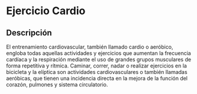 # Ejercicio Cardio

## Descripción

El entrenamiento cardiovascular, también llamado cardio o aeróbico, engloba todas aquellas actividades y ejercicios que aumentan la frecuencia cardíaca y la respiración mediante el uso de grandes grupos musculares de forma repetitiva y rítmica. Caminar, correr, nadar o realizar ejercicios en la bicicleta y la elíptica son actividades cardiovasculares o también llamadas aeróbicas, que tienen una incidencia directa en la mejora de la función del corazón, pulmones y sistema circulatorio.